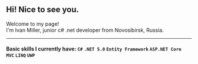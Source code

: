 ## Hi! Nice to see you.
Welcome to my page!  
I'm Ivan Miller, junior c# .net developer from  Novosibirsk, Russia.  
* * *
#### Basic skills I currently have:  `C#` `.NET 5.0` `Entity Framework` `ASP.NET Core MVC` `LINQ` `UWP`  

<!--
**ismiller/ismiller** is a ✨ _special_ ✨ repository because its `README.md` (this file) appears on your GitHub profile.

Here are some ideas to get you started:

- 🔭 I’m currently working on ...
- 🌱 I’m currently learning ...
- 👯 I’m looking to collaborate on ...
- 🤔 I’m looking for help with ...
- 💬 Ask me about ...
- 📫 How to reach me: ...
- 😄 Pronouns: ...
- ⚡ Fun fact: ...
-->
